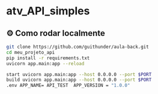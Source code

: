 # atv_API_simples

## ⚙️ Como rodar localmente
```bash
git clone https://github.com/guithunder/aula-back.git
cd meu_projeto_api
pip install -r requirements.txt
uvicorn app.main:app --reload

start uvicorn app.main:app --host 0.0.0.0 --port $PORT
build uvicorn app.main:app --host 0.0.0.0 --port $PORT
.env APP_NAME= API_TEST  APP_VERSION = "1.0.0"